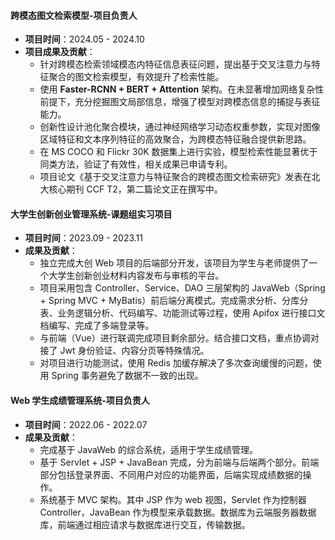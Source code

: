 
#### 跨模态图文检索模型-项目负责人
- **项目时间**：2024.05 - 2024.10
- **项目成果及贡献**：
    - 针对跨模态检索领域模态内特征信息表征问题，提出基于交叉注意力与特征聚合的图文检索模型，有效提升了检索性能。
    - 使用 **Faster-RCNN + BERT + Attention** 架构。在未显著增加网络复杂性前提下，充分挖掘图文局部信息，增强了模型对跨模态信息的捕捉与表征能力。
    - 创新性设计池化聚合模块，通过神经网络学习动态权重参数，实现对图像区域特征和文本序列特征的高效聚合，为跨模态特征融合提供新思路。
    - 在 MS COCO 和 Flickr 30K 数据集上进行实验，模型检索性能显著优于同类方法，验证了有效性，相关成果已申请专利。
    - 项目论文《基于交叉注意力与特征聚合的跨模态图文检索研究》发表在北大核心期刊 CCF T2，第二篇论文正在撰写中。

#### 大学生创新创业管理系统-课题组实习项目
- **项目时间**：2023.09 - 2023.11
- **成果及贡献**：
    - 独立完成大创 Web 项目的后端部分开发，该项目为学生与老师提供了一个大学生创新创业材料内容发布与审核的平台。
    - 项目采用包含 Controller、Service、DAO 三层架构的 JavaWeb（Spring + Spring MVC + MyBatis）前后端分离模式。完成需求分析、分库分表、业务逻辑分析、代码编写、功能测试等过程，使用 Apifox 进行接口文档编写、完成了多端登录等。
    - 与前端（Vue）进行联调完成项目剩余部分。结合接口文档，重点协调对接了 Jwt 身份验证、内容分页等特殊情况。
    - 对项目进行功能测试，使用 Redis 加缓存解决了多次查询缓慢的问题，使用 Spring 事务避免了数据不一致的出现。

#### Web 学生成绩管理系统-项目负责人
- **项目时间**：2022.06 - 2022.07
- **成果及贡献**：
    - 完成基于 JavaWeb 的综合系统，适用于学生成绩管理。
    - 基于 Servlet + JSP + JavaBean 完成，分为前端与后端两个部分。前端部分包括登录界面、不同用户对应的功能界面，后端实现成绩数据的操作。
    - 系统基于 MVC 架构。其中 JSP 作为 web 视图，Servlet 作为控制器 Controller，JavaBean 作为模型来承载数据。数据库为云端服务器数据库，前端通过相应请求与数据库进行交互，传输数据。 